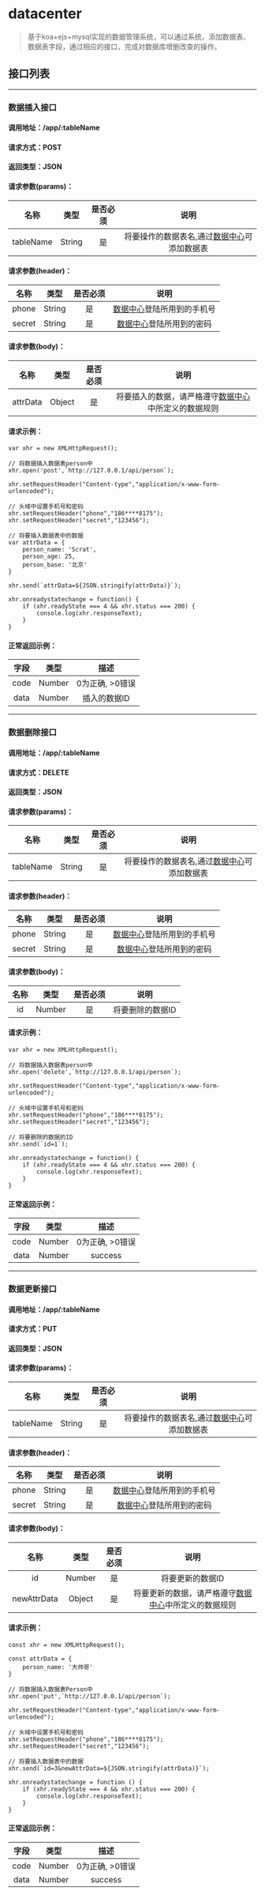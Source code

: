 # datacenter
> 基于koa+ejs+mysql实现的数据管理系统，可以通过系统，添加数据表、数据表字段，通过相应的接口，完成对数据库增删改查的操作。  

## 接口列表
---
### 数据插入接口

#### 调用地址：/app/:tableName

#### 请求方式：POST

#### 返回类型：JSON

#### 请求参数(params)：
| 名称 | 类型 | 是否必须 | 说明 |
|:------:|:-------:|:-------------:|:-------------:|
| tableName | String | 是 | 将要操作的数据表名,通过[数据中心](#)可添加数据表 |

#### 请求参数(header)：
| 名称 | 类型 | 是否必须 | 说明 |
|:------:|:-------:|:-------------:|:-------------:|
| phone | String | 是 | [数据中心](http://127.0.0.1/)登陆所用到的手机号 |
| secret | String | 是 | [数据中心](http://127.0.0.1/)登陆所用到的密码 |

#### 请求参数(body)：
| 名称 | 类型 | 是否必须 | 说明 |
|:------:|:-------:|:-------------:|:-------------:|
| attrData | Object | 是 | 将要插入的数据，请严格遵守[数据中心](#)中所定义的数据规则 |

#### 请求示例：
```
var xhr = new XMLHttpRequest();

// 将数据插入数据表person中
xhr.open('post',`http://127.0.0.1/api/person`);

xhr.setRequestHeader("Content-type","application/x-www-form-urlencoded");

// 头域中设置手机号和密码
xhr.setRequestHeader("phone","186****8175");
xhr.setRequestHeader("secret","123456");

// 将要插入数据表中的数据
var attrData = {
    person_name: 'Scrat',
    person_age: 25,
    person_base: '北京'
}

xhr.send(`attrData=${JSON.stringify(attrData)}`);

xhr.onreadystatechange = function() {
    if (xhr.readyState === 4 && xhr.status === 200) {
        console.log(xhr.responseText);
    }
}
```

#### 正常返回示例：
| 字段 | 类型 | 描述 |
|:------:|:-------:|:-------------:|
| code | Number | 0为正确, >0错误 |
| data | Number | 插入的数据ID |

---
### 数据删除接口

#### 调用地址：/app/:tableName

#### 请求方式：DELETE

#### 返回类型：JSON

#### 请求参数(params)：
| 名称 | 类型 | 是否必须 | 说明 |
|:------:|:-------:|:-------------:|:-------------:|
| tableName | String | 是 | 将要操作的数据表名,通过[数据中心](http://127.0.0.1/)可添加数据表 |

#### 请求参数(header)：
| 名称 | 类型 | 是否必须 | 说明 |
|:------:|:-------:|:-------------:|:-------------:|
| phone | String | 是 | [数据中心](http://127.0.0.1/)登陆所用到的手机号 |
| secret | String | 是 | [数据中心](http://127.0.0.1/)登陆所用到的密码 |

#### 请求参数(body)：
| 名称 | 类型 | 是否必须 | 说明 |
|:------:|:-------:|:-------------:|:-------------:|
| id | Number | 是 | 将要删除的数据ID |

#### 请求示例：
```
var xhr = new XMLHttpRequest();

// 将数据插入数据表person中
xhr.open('delete',`http://127.0.0.1/api/person`);

xhr.setRequestHeader("Content-type","application/x-www-form-urlencoded");

// 头域中设置手机号和密码
xhr.setRequestHeader("phone","186****8175");
xhr.setRequestHeader("secret","123456");

// 将要删除的数据的ID
xhr.send(`id=1`);

xhr.onreadystatechange = function() {
    if (xhr.readyState === 4 && xhr.status === 200) {
        console.log(xhr.responseText);
    }
}
```

#### 正常返回示例：
| 字段 | 类型 | 描述 |
|:------:|:-------:|:-------------:|
| code | Number | 0为正确, >0错误 |
| data | Number | success |

---
### 数据更新接口

#### 调用地址：/app/:tableName

#### 请求方式：PUT

#### 返回类型：JSON

#### 请求参数(params)：
| 名称 | 类型 | 是否必须 | 说明 |
|:------:|:-------:|:-------------:|:-------------:|
| tableName | String | 是 | 将要操作的数据表名,通过[数据中心](http://127.0.0.1/)可添加数据表 |

#### 请求参数(header)：
| 名称 | 类型 | 是否必须 | 说明 |
|:------:|:-------:|:-------------:|:-------------:|
| phone | String | 是 | [数据中心](http://127.0.0.1/)登陆所用到的手机号 |
| secret | String | 是 | [数据中心](http://127.0.0.1/)登陆所用到的密码 |

#### 请求参数(body)：
| 名称 | 类型 | 是否必须 | 说明 |
|:------:|:-------:|:-------------:|:-------------:|
| id | Number | 是 | 将要更新的数据ID |
| newAttrData | Object | 是 | 将要更新的数据，请严格遵守[数据中心](#)中所定义的数据规则 |


#### 请求示例：
```
const xhr = new XMLHttpRequest();
    
const attrData = {
    person_name: '大帅哥'
}

// 将数据插入数据表Person中
xhr.open('put',`http://127.0.0.1/api/person`);

xhr.setRequestHeader("Content-type","application/x-www-form-urlencoded");

// 头域中设置手机号和密码
xhr.setRequestHeader("phone","186****8175");
xhr.setRequestHeader("secret","123456");

// 将要插入数据表中的数据
xhr.send(`id=3&newAttrData=${JSON.stringify(attrData)}`);

xhr.onreadystatechange = function () {
    if (xhr.readyState === 4 && xhr.status === 200) {
        console.log(xhr.responseText);
    }
}
```

#### 正常返回示例：
| 字段 | 类型 | 描述 |
|:------:|:-------:|:-------------:|
| code | Number | 0为正确, >0错误 |
| data | Number | success |




